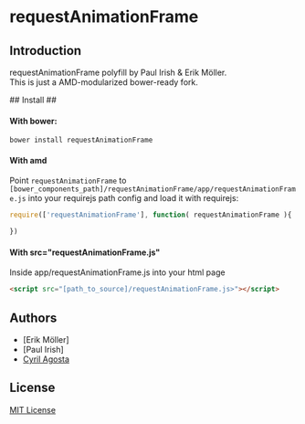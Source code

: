 # requestAnimationFrame 
## Introduction ##

requestAnimationFrame polyfill by Paul Irish & Erik Möller.  
This is just a AMD-modularized bower-ready fork.  



## Install ##


#### With bower: ####

``` 
bower install requestAnimationFrame
```


#### With amd
Point `requestAnimationFrame` to `[bower_components_path]/requestAnimationFrame/app/requestAnimationFrame.js` into your requirejs path config 
and load it with requirejs:  

```javascript
require(['requestAnimationFrame'], function( requestAnimationFrame ){

})
```


#### With src="requestAnimationFrame.js" ####


Inside app/requestAnimationFrame.js into your html page

```html
<script src="[path_to_source]/requestAnimationFrame.js>"></script>
```




## Authors ##
* [Erik Möller]  
* [Paul Irish]  
* [Cyril Agosta](https://github.com/cagosta)


## License ##

[MIT License](http://www.opensource.org/licenses/mit-license.php)

